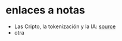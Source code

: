# enlaces a notas 

- Las Cripto, la tokenización y la IA: 
[source](https://www.coindesk.com/es/policy/2024/02/26/crypto-tokenization-ai-are-priorities-for-monitoring-fsb-says-ahead-of-g20-meeting/)
- otra

